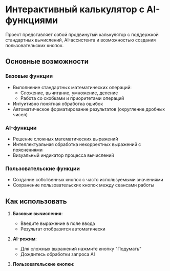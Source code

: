 # Интерактивный калькулятор с AI-функциями

Проект представляет собой продвинутый калькулятор с поддержкой стандартных вычислений, AI-ассистента и возможностью создания пользовательских кнопок.

## Основные возможности

### Базовые функции
- Выполнение стандартных математических операций:
  - Сложение, вычитание, умножение, деление
  - Работа со скобками и приоритетами операций
- Интуитивно понятная обработка ошибок
- Автоматическое форматирование результатов (округление дробных чисел)

### AI-функции
- Решение сложных математических выражений
- Интеллектуальная обработка некорректных выражений с пояснениями
- Визуальный индикатор процесса вычислений

### Пользовательские функции
- Создание собственных кнопок с часто используемыми значениями
- Сохранение пользовательских кнопок между сеансами работы

## Как использовать

1. **Базовые вычисления**:
   - Введите выражение в поле ввода
   - Результат отобразится автоматически

2. **AI-режим**:
   - Для сложных выражений нажмите кнопку "Подумать"
   - Дождитесь обработки запроса AI

3. **Пользовательские кнопки**:
